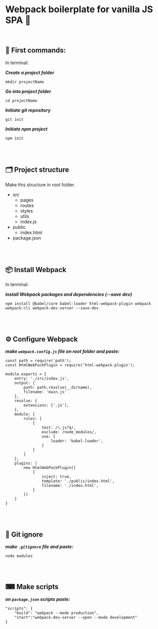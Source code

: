 # Webpack boilerplate for vanilla JS SPA 🎇

<br>

## 🧮 First commands:
In terminal:

***Create a project folder***

    mkdir projectName

***Go into project folder***

    cd projectName

***Initiate git repository***

    git init

***Initiate npm project***

    npm init

<br><br>

## 🗂 Project structure
Make this structure in root folder:
* src
	* pages
	* routes
	* styles
	* utils
	* index.js
* public
	* index.html
* package.json

<br><br>

## 📦 Install Webpack
In terminal:

***install Webpack packages and dependencies (--save dev)***

    npm install @babel/core babel-loader html-webpack-plugin webpack webpack-cli webpack-dev-server --save-dev

<br><br>

## ⚙ Configure Webpack

 ***make `webpack.config.js` file on root folder and paste:***
  
 
    const path = require('path');
    const HtmlWebPackPlugin = require('html-webpack-plugin');
    
    module.exports = {
	    entry: './src/index.js',
	    output: {
		    path: path.resolve(__dirname),
		    filename: 'main.js'
	    },
	    resolve: {
		    extensions: ['.js'],
	    },
	    module: {
		    rules: [
			    {
				    test: /\.js?$/,
				    exclude: /node_modules/,
				    use: {
					    loader: 'babel-loader',
				    }
			    }
		    ]
	    },
	    plugins: [
		    new HtmlWebPackPlugin([
			    {
				    inject: true,
				    template: './public/index.html',
				    filename: './index.html',  
			    }
		    ])
	    ]
    }


<br><br>

## 🛑 Git ignore
***make `.gitignore` file and paste:***

    node modules

<br><br>

## ⌨ Make scripts
***on `package.json` scripts paste:***

    "scripts": {
	    "build": "webpack --mode production",
	    "start":"webpack-dev-server --open --mode development"
    }
